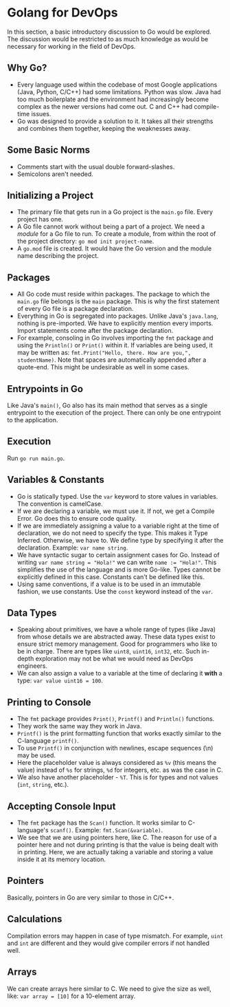 # Golang for DevOps

In this section, a basic introductory discussion to Go would be explored. The discussion would be restricted to as much knowledge as would be necessary for working in the field of DevOps.


## Why Go?

- Every language used within the codebase of most Google applications (Java, Python, C/C++) had some limitations. Python was slow. Java had too much boilerplate and the environment had increasingly become complex as the newer versions had come out. C and C++ had compile-time issues.
- Go was designed to provide a solution to it. It takes all their strengths and combines them together, keeping the weaknesses away.


## Some Basic Norms

- Comments start with the usual double forward-slashes.
- Semicolons aren't needed. 


## Initializing a Project

- The primary file that gets run in a Go project is the `main.go` file. Every project has one.
- A Go file cannot work without being a part of a project. We need a *module* for a Go file to run. To create a module, from within the root of the project directory: `go mod init project-name`.
- A `go.mod` file is created. It would have the Go version and the module name describing the project.


## Packages

- All Go code must reside within packages. The package to which the `main.go` file belongs is the `main` package. This is why the first statement of every Go file is a package declaration.
- Everything in Go is segregated into packages. Unlike Java's `java.lang`, nothing is pre-imported. We have to explicitly mention every imports. Import statements come after the package declaration.
- For example, consoling in Go involves importing the `fmt` package and using the `Println()` or `Print()` within it. If variables are being used, it may be written as: `fmt.Print("Hello, there. How are you,", studentName)`. Note that spaces are automatically appended after a quote-end. This might be undesirable as well in some cases.


## Entrypoints in Go

Like Java's `main()`, Go also has its main method that serves as a single entrypoint to the execution of the project. There can only be one entrypoint to the application.


## Execution

Run `go run main.go`.


## Variables & Constants

- Go is statically typed. Use the `var` keyword to store values in variables. The convention is camelCase.
- If we are declaring a variable, we must use it. If not, we get a Compile Error. Go does this to ensure code quality.
- If we are immediately assigning a value to a variable right at the time of declaration, we do not need to specify the type. This makes it Type Inferred. Otherwise, we have to. We define type by specifying it after the declaration. Example: `var name string`.
- We have syntactic sugar to certain assignment cases for Go. Instead of writing `var name string = "Hola!"` we can write `name := "Hola!"`. This simplifies the use of the language and is more Go-like. Types cannot be explicitly defined in this case. Constants can't be defined like this.
- Using same conventions, if a value is to be used in an immutable fashion, we use constants. Use the `const` keyword instead of the `var`.


## Data Types

- Speaking about primitives, we have a whole range of types (like Java) from whose details we are abstracted away. These data types exist to ensure strict memory management. Good for programmers who like to be in charge. There are types like `uint8`, `uint16`, `int32`, etc. Such in-depth exploration may not be what we would need as DevOps engineers.
- We can also assign a value to a variable at the time of declaring it **with** a type: `var value uint16 = 100`.


## Printing to Console

- The `fmt` package provides `Print()`, `Printf()` and `Println()` functions.
- They work the same way they work in Java.
- `Printf()` is the print formatting function that works exactly similar to the C-language `printf()`.
- To use `Printf()` in conjunction with newlines, escape sequences (\n) may be used.
- Here the placeholder value is always considered as `%v` (this means the value) instead of `%s` for strings, `%d` for integers, etc. as was the case in C.
- We also have another placeholder - `%T`. This is for types and not values (`int`, `string`, etc.).


## Accepting Console Input

- The `fmt` package has the `Scan()` function. It works similar to C-language's `scanf()`. Example: `fmt.Scan(&variable)`.
- We see that we are using pointers here, like C. The reason for use of a pointer here and not during printing is that the value is being dealt with in printing. Here, we are actually taking a variable and storing a value inside it at its memory location.


## Pointers

Basically, pointers in Go are very similar to those in C/C++.


## Calculations

Compilation errors may happen in case of type mismatch. For example, `uint` and `int` are different and they would give compiler errors if not handled well.


## Arrays

We can create arrays here similar to C. We need to give the size as well, like: `var array = [10]` for a 10-element array.
